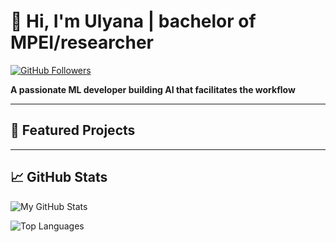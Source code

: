 # :herb: Hi, I'm Ulyana | bachelor of MPEI/researcher

[![GitHub Followers](https://img.shields.io/github/followers/UlyanaGru?label=Follow&style=social)](https://github.com/UlyanaGru)

**A passionate ML developer building AI that facilitates the workflow**

---

## 🚀 Featured Projects

---

## 📈 GitHub Stats

![My GitHub Stats](https://github-readme-stats.vercel.app/api?UlyanaGru=yourusername&show_icons=true&theme=radical)

![Top Languages](https://github-readme-stats.vercel.app/api/top-langs/?UlyanaGru=yourusername&layout=compact)
